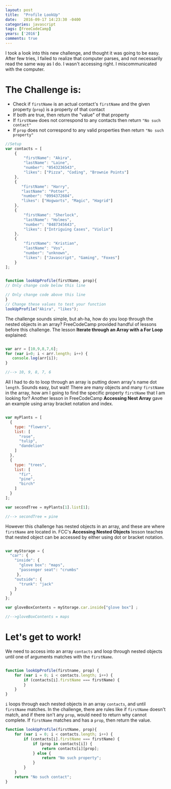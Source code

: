 ```yaml
---
layout: post
title:  "Profile LookUp"
date:   2016-09-17 14:23:30 -0400
categories: javascript
tags: [FreeCodeCamp]
years: ['2016']
comments: true
---
```

I took a look into this new challenge, and thought it was going to be easy. After few tries, I failed to realize that computer parses, and not necessarily read the same way as I do. I wasn't accessing right. I miscommunicated with the computer.

# The Challenge is:

  - Check if `firstName` is an actual contact's `firstName` and the given property (`prop`) is a property of that contact
  - If both are true, then return the "value" of that property
  - If `firstName` does not correspond to any contacts then return `"No such contact"`
  - If `prop` does not correspond to any valid properties then return `"No such property"`


```javascript
//Setup
var contacts = [
    {
        "firstName": "Akira",
        "lastName": "Laine",
        "number": "0543236543",
        "likes": ["Pizza", "Coding", "Brownie Points"]
    },
    {
       "firstName": "Harry",
       "lastName": "Potter",
       "number": "0994372684",
       "likes": ["Hogwarts", "Magic", "Hagrid"]
    },
    {
        "firstName": "Sherlock",
        "lastName": "Holmes",
        "number": "0487345643",
        "likes": ["Intriguing Cases", "Violin"]
    },
    {
        "firstName": "Kristian",
        "lastName": "Vos",
        "number": "unknown",
        "likes": ["Javascript", "Gaming", "Foxes"]
    }
];


function lookUpProfile(firstName, prop){
// Only change code below this line

// Only change code above this line
}
// Change these values to test your function
lookUpProfile("Akira", "likes");
```

The challenge sounds simple, but ah-ha, how do you loop through the nested objects in an array? FreeCodeCamp provided handful of lessons before this challenge. The lesson <strong>Iterate through an Array with a For Loop</strong> explained:

```javascript

var arr = [10,9,8,7,6];
for (var i=0; i < arr.length; i++) {
   console.log(arr[i]);
}

//--> 10, 9, 8, 7, 6
```

All I had to do to loop through an array is putting down array's name dot `length`. Sounds easy, but wait! There are many objects and many `firstName` in the array, how am I going to find the specific property `firstName` that I am looking for? Another lesson in FreeCodeCamp <strong>Accessing Nest Array</strong> gave an example using array bracket notation and index.

```javascript

var myPlants = [
  {
    type: "flowers",
    list: [
      "rose",
      "tulip",
      "dandelion"
    ]
  },
  {
    type: "trees",
    list: [
      "fir",
      "pine",
      "birch"
    ]
  }  
];

var secondTree = myPlants[1].list[1];

//--> secondTree = pine
```
However this challenge has nested objects in an array, and these are where `firstName` are located in. FCC's <strong>Accessing Nested Objects</strong> lesson teaches that nested object can be accessed by either using dot or bracket notation.

```javascript

var myStorage = {
  "car": {
    "inside": {
      "glove box": "maps",
      "passenger seat": "crumbs"
     },
    "outside": {
      "trunk": "jack"
    }
  }
};

var gloveBoxContents = myStorage.car.inside["glove box"] ;

//-->gloveBoxContents = maps
```

# Let's get to work!

We need to access into an array `contacts` and loop through nested objects until one of arguments matches with the `firstName`.

```javascript

function lookUpProfile(firstname, prop) {
    for (var i = 0; i < contacts.length; i++) {
        if (contacts[i].firstName === firstName) {
        }
    }
}

```
`i` loops through each nested objects in an array `contacts`, and until `firstName` matches. In the challenge, there are rules like if `firstName` doesn't match, and if there isn't any `prop`, would need to return why cannot complete. If `firstName` matches and has a `prop`, then return the value.

```javascript
function lookUpProfile(firstName, prop){
    for (var i = 0; i < contacts.length; i++) {
        if (contacts[i].firstName === firstName) {
            if (prop in contacts[i]) {
                return contacts[i][prop];
            } else {
                return "No such property";
            }
        }
    }
    return "No such contact";
}
```
